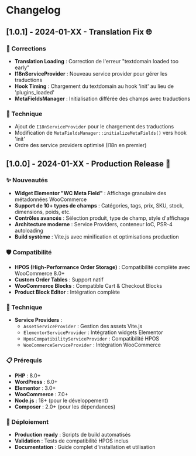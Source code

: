 # Changelog

## [1.0.1] - 2024-01-XX - Translation Fix 🌐

### 🐛 Corrections
- **Translation Loading** : Correction de l'erreur "textdomain loaded too early"
- **I18nServiceProvider** : Nouveau service provider pour gérer les traductions
- **Hook Timing** : Chargement du textdomain au hook 'init' au lieu de 'plugins_loaded'
- **MetaFieldsManager** : Initialisation différée des champs avec traductions

### 🔧 Technique
- Ajout de `I18nServiceProvider` pour le chargement des traductions
- Modification de `MetaFieldsManager::initializeMetaFields()` vers hook 'init'
- Ordre des service providers optimisé (I18n en premier)

## [1.0.0] - 2024-01-XX - Production Release 🚀

### ✨ Nouveautés
- **Widget Elementor "WC Meta Field"** : Affichage granulaire des métadonnées WooCommerce
- **Support de 10+ types de champs** : Catégories, tags, prix, SKU, stock, dimensions, poids, etc.
- **Contrôles avancés** : Sélection produit, type de champ, style d'affichage
- **Architecture moderne** : Service Providers, conteneur IoC, PSR-4 autoloading
- **Build système** : Vite.js avec minification et optimisations production

### 🛡️ Compatibilité
- **HPOS (High-Performance Order Storage)** : Compatibilité complète avec WooCommerce 8.0+
- **Custom Order Tables** : Support natif
- **WooCommerce Blocks** : Compatible Cart & Checkout Blocks
- **Product Block Editor** : Intégration complète

### 🔧 Technique
- **Service Providers** :
  - `AssetServiceProvider` : Gestion des assets Vite.js
  - `ElementorServiceProvider` : Intégration widgets Elementor
  - `HposCompatibilityServiceProvider` : Compatibilité HPOS
  - `WooCommerceServiceProvider` : Intégration WooCommerce

### 📋 Prérequis
- **PHP** : 8.0+
- **WordPress** : 6.0+
- **Elementor** : 3.0+
- **WooCommerce** : 7.0+
- **Node.js** : 18+ (pour le développement)
- **Composer** : 2.0+ (pour les dépendances)

### 🚀 Déploiement
- **Production ready** : Scripts de build automatisés
- **Validation** : Tests de compatibilité HPOS inclus
- **Documentation** : Guide complet d'installation et utilisation
